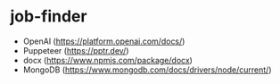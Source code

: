 # job-finder

- OpenAI (https://platform.openai.com/docs/)
- Puppeteer (https://pptr.dev/)
- docx (https://www.npmjs.com/package/docx)
- MongoDB (https://www.mongodb.com/docs/drivers/node/current/)
